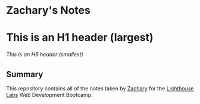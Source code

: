 # Zachary's Notes

# This is an H1 header (largest)
###### This is an H6 header (smallest)

## Summary 

This repository contains all of the notes taken by [Zachary](https://github.com/zachmanac) for the [Lighthouse Labs](https://www.lighthouselabs.ca/) Web Development Bootcamp.